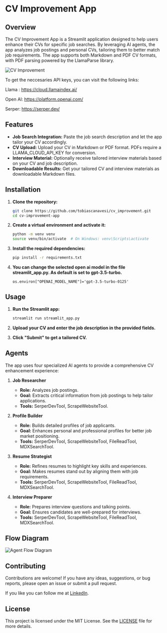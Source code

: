 # CV Improvement App

## Overview

The CV Improvement App is a Streamlit application designed to help users enhance their CVs for specific job searches. By leveraging AI agents, the app analyzes job postings and personal CVs, tailoring them to better match job requirements. The app supports both Markdown and PDF CV formats, with PDF parsing powered by the LlamaParse library.

![CV Improvement](/img/cv_improvement_pic.png)

To get the neccesaries API keys, you can visit the following links:

Llama : https://cloud.llamaindex.ai/

Open AI: https://platform.openai.com/

Serper: https://serper.dev/

## Features

- **Job Search Integration:** Paste the job search description and let the app tailor your CV accordingly.
- **CV Upload:** Upload your CV in Markdown or PDF format. PDFs require a LLAMA_CLOUD_API_KEY for conversion.
- **Interview Material:** Optionally receive tailored interview materials based on your CV and job description.
- **Downloadable Results:** Get your tailored CV and interview materials as downloadable Markdown files.

## Installation

1. **Clone the repository:**
    ```bash
    git clone https://github.com/tobiascanavesi/cv_improvement.git
    cd cv-improvement-app
    ```

2. **Create a virtual environment and activate it:**
    ```bash
    python -m venv venv
    source venv/bin/activate  # On Windows: venv\Scripts\activate
    ```

3. **Install the required dependencies:**
    ```bash
    pip install -r requirements.txt
    ```

4. **You can change the selected open ai model in the file streamlit_app.py. As default is set to gpt-3.5-turbo.**
    ```
    os.environ["OPENAI_MODEL_NAME"]='gpt-3.5-turbo-0125'
    ```

## Usage

1. **Run the Streamlit app:**
    ```bash
    streamlit run streamlit_app.py
    ```

2. **Upload your CV and enter the job description in the provided fields.**

3. **Click "Submit" to get a tailored CV.**

## Agents

The app uses four specialized AI agents to provide a comprehensive CV enhancement experience:

1. **Job Researcher**
   - **Role:** Analyzes job postings.
   - **Goal:** Extracts critical information from job postings to help tailor applications.
   - **Tools:** SerperDevTool, ScrapeWebsiteTool.

2. **Profile Builder**
   - **Role:** Builds detailed profiles of job applicants.
   - **Goal:** Enhances personal and professional profiles for better job market positioning.
   - **Tools:** SerperDevTool, ScrapeWebsiteTool, FileReadTool, MDXSearchTool.

3. **Resume Strategist**
   - **Role:** Refines resumes to highlight key skills and experiences.
   - **Goal:** Makes resumes stand out by aligning them with job requirements.
   - **Tools:** SerperDevTool, ScrapeWebsiteTool, FileReadTool, MDXSearchTool.

4. **Interview Preparer**
   - **Role:** Prepares interview questions and talking points.
   - **Goal:** Ensures candidates are well-prepared for interviews.
   - **Tools:** SerperDevTool, ScrapeWebsiteTool, FileReadTool, MDXSearchTool.

## Flow Diagram

![Agent Flow Diagram](/img/cv_improvement.png)

## Contributing

Contributions are welcome! If you have any ideas, suggestions, or bug reports, please open an issue or submit a pull request.

If you like you can follow me at [LinkedIn](https://www.linkedin.com/in/tcanavesi/).

## License

This project is licensed under the MIT License. See the [LICENSE](LICENSE) file for more details.